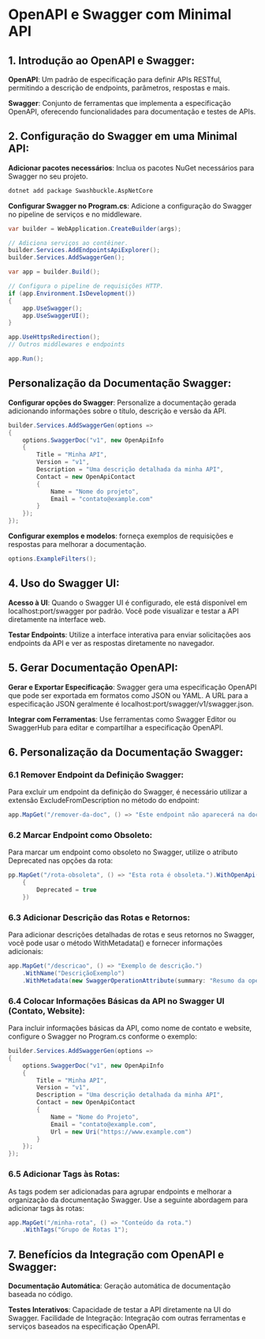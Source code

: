 # OpenAPI e Swagger com Minimal API

## 1. Introdução ao OpenAPI e Swagger:

**OpenAPI**: Um padrão de especificação para definir APIs RESTful, permitindo a descrição de endpoints, parâmetros, respostas e mais.

**Swagger**: Conjunto de ferramentas que implementa a especificação OpenAPI, oferecendo funcionalidades para documentação e testes de APIs.

## 2. Configuração do Swagger em uma Minimal API:

**Adicionar pacotes necessários**: Inclua os pacotes NuGet necessários para Swagger no seu projeto.

```bash
dotnet add package Swashbuckle.AspNetCore
```

**Configurar Swagger no Program.cs**: Adicione a configuração do Swagger no pipeline de serviços e no middleware.

```C#
var builder = WebApplication.CreateBuilder(args);

// Adiciona serviços ao contêiner.
builder.Services.AddEndpointsApiExplorer();
builder.Services.AddSwaggerGen();

var app = builder.Build();

// Configura o pipeline de requisições HTTP.
if (app.Environment.IsDevelopment())
{
    app.UseSwagger();
    app.UseSwaggerUI();
}

app.UseHttpsRedirection();
// Outros middlewares e endpoints

app.Run();

```

## Personalização da Documentação Swagger:

**Configurar opções do Swagger**: Personalize a documentação gerada adicionando informações sobre o título, descrição e versão da API.

```C#
builder.Services.AddSwaggerGen(options =>
{
    options.SwaggerDoc("v1", new OpenApiInfo
    {
        Title = "Minha API",
        Version = "v1",
        Description = "Uma descrição detalhada da minha API",
        Contact = new OpenApiContact
        {
            Name = "Nome do projeto",
            Email = "contato@example.com"
        }
    });
});

```
**Configurar exemplos e modelos**: forneça exemplos de requisições e respostas para melhorar a documentação.

```C#
options.ExampleFilters();
```

## 4. Uso do Swagger UI:

**Acesso à UI**: Quando o Swagger UI é configurado, ele está disponível em localhost:port/swagger por padrão. Você pode visualizar e testar a API diretamente na interface web.

**Testar Endpoints**: Utilize a interface interativa para enviar solicitações aos endpoints da API e ver as respostas diretamente no navegador.

## 5. Gerar Documentação OpenAPI:

**Gerar e Exportar Especificação**: Swagger gera uma especificação OpenAPI que pode ser exportada em formatos como JSON ou YAML.
A URL para a especificação JSON geralmente é localhost:port/swagger/v1/swagger.json.

**Integrar com Ferramentas**: Use ferramentas como Swagger Editor ou SwaggerHub para editar e compartilhar a especificação OpenAPI.

## 6. Personalização da Documentação Swagger:

### 6.1 Remover Endpoint da Definição Swagger:

Para excluir um endpoint da definição do Swagger, é necessário utilizar a extensão ExcludeFromDescription no método do endpoint:

```C#
app.MapGet("/remover-da-doc", () => "Este endpoint não aparecerá na documentação.").ExcludeFromDescription();
```

### 6.2 Marcar Endpoint como Obsoleto:

Para marcar um endpoint como obsoleto no Swagger, utilize o atributo Deprecated nas opções da rota:

```C#
pp.MapGet("/rota-obsoleta", () => "Esta rota é obsoleta.").WithOpenApi(operation => new(operation)
    {
        Deprecated = true
    })
```

### 6.3 Adicionar Descrição das Rotas e Retornos:

Para adicionar descrições detalhadas de rotas e seus retornos no Swagger, você pode usar o método WithMetadata() e fornecer informações adicionais:

```C#
app.MapGet("/descricao", () => "Exemplo de descrição.")
    .WithName("DescriçãoExemplo")
    .WithMetadata(new SwaggerOperationAttribute(summary: "Resumo da operação", description: "Descrição detalhada da rota e seu retorno."));
```

### 6.4 Colocar Informações Básicas da API no Swagger UI (Contato, Website):

Para incluir informações básicas da API, como nome de contato e website, configure o Swagger no Program.cs conforme o exemplo:

```C#
builder.Services.AddSwaggerGen(options =>
{
    options.SwaggerDoc("v1", new OpenApiInfo
    {
        Title = "Minha API",
        Version = "v1",
        Description = "Uma descrição detalhada da minha API",
        Contact = new OpenApiContact
        {
            Name = "Nome do Projeto",
            Email = "contato@example.com",
            Url = new Uri("https://www.example.com")
        }
    });
});
```

### 6.5 Adicionar Tags às Rotas:

As tags podem ser adicionadas para agrupar endpoints e melhorar a organização da documentação Swagger. Use a seguinte abordagem para adicionar tags às rotas:

```C#
app.MapGet("/minha-rota", () => "Conteúdo da rota.")
    .WithTags("Grupo de Rotas 1");
```

## 7. Benefícios da Integração com OpenAPI e Swagger:

**Documentação Automática**: Geração automática de documentação baseada no código.

**Testes Interativos**: Capacidade de testar a API diretamente na UI do Swagger.
Facilidade de Integração: Integração com outras ferramentas e serviços baseados na especificação OpenAPI.

<seealso>
    <category ref="wrs">
        <a href="https://learn.microsoft.com/en-us/aspnet/core/fundamentals/openapi/aspnetcore-openapi"></a>
    </category>
</seealso>
